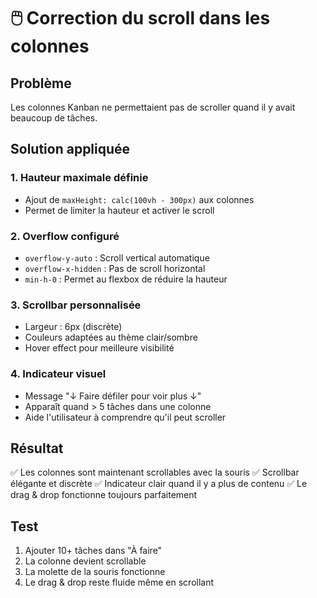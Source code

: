 # 🖱️ Correction du scroll dans les colonnes

## Problème
Les colonnes Kanban ne permettaient pas de scroller quand il y avait beaucoup de tâches.

## Solution appliquée

### 1. **Hauteur maximale définie**
- Ajout de `maxHeight: calc(100vh - 300px)` aux colonnes
- Permet de limiter la hauteur et activer le scroll

### 2. **Overflow configuré**
- `overflow-y-auto` : Scroll vertical automatique
- `overflow-x-hidden` : Pas de scroll horizontal
- `min-h-0` : Permet au flexbox de réduire la hauteur

### 3. **Scrollbar personnalisée**
- Largeur : 6px (discrète)
- Couleurs adaptées au thème clair/sombre
- Hover effect pour meilleure visibilité

### 4. **Indicateur visuel**
- Message "↓ Faire défiler pour voir plus ↓" 
- Apparaît quand > 5 tâches dans une colonne
- Aide l'utilisateur à comprendre qu'il peut scroller

## Résultat

✅ Les colonnes sont maintenant scrollables avec la souris
✅ Scrollbar élégante et discrète
✅ Indicateur clair quand il y a plus de contenu
✅ Le drag & drop fonctionne toujours parfaitement

## Test

1. Ajouter 10+ tâches dans "À faire"
2. La colonne devient scrollable
3. La molette de la souris fonctionne
4. Le drag & drop reste fluide même en scrollant
